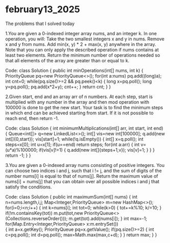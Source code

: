 # february13_2025
The problems that I solved today

1.You are given a 0-indexed integer array nums, and an integer k. In one operation, you will: Take the two smallest integers x and y in nums. Remove x and y from nums. Add min(x, y) * 2 + max(x, y) anywhere in the array.
Note that you can only apply the described operation if nums contains at least two elements. Return the minimum number of operations needed so that all elements of the array are greater than or equal to k.

Code:
class Solution {
    public int minOperations(int[] nums, int k) {
        PriorityQueue<Long> pq=new PriorityQueue<>();
        for(int a:nums)
            pq.add((long)a);
        int cnt=0;
        while(pq.size()>=2 && pq.peek()<k)
        {
            long x=pq.poll();
            long y=pq.poll();
            pq.add(x*2+y);
            cnt++;
        }
        return cnt;
    }
}

2.Given start, end and an array arr of n numbers. At each step, start is multiplied with any number in the array and then mod operation with 100000 is done to get the new start. Your task is to find the minimum steps in which end can be achieved starting from start. If it is not possible to reach end, then return -1.

Code:
class Solution {
    int minimumMultiplications(int[] arr, int start, int end) {
        Queue<int[]> q=new LinkedList<>();
        int[] vis=new int[100000];
        q.add(new int[]{0,start});
        vis[start]=1;
        while(!q.isEmpty())
        {
            int[] x=q.poll();
            int steps=x[0];
            int u=x[1];
            if(u==end)
                return steps;
            for(int a:arr)
            {
                int v=(u*a)%100000;
                if(vis[v]!=1)
                {
                    q.add(new int[]{steps+1,v});
                    vis[v]=1;
                }
            }
        }
        return -1;
    }
}

3.You are given a 0-indexed array nums consisting of positive integers. You can choose two indices i and j, such that i != j, and the sum of digits of the number nums[i] is equal to that of nums[j]. Return the maximum value of nums[i] + nums[j] that you can obtain over all possible indices i and j that satisfy the conditions.

Code:
class Solution {
    public int maximumSum(int[] nums) {
        int n=nums.length,i,j;
        Map<Integer,PriorityQueue<Integer>> m=new HashMap<>();
        for(i=0;i<n;i++)
        {
            int k=nums[i];
            int tot=0;
            while(k>0)
            {
                tot+=k%10;
                k/=10;
            }
            if(!m.containsKey(tot))
                m.put(tot,new PriorityQueue<>(Collections.reverseOrder()));
            m.get(tot).add(nums[i]);
        }
        int max=-1;
        for(Map.Entry<Integer,PriorityQueue<Integer>> x:m.entrySet())    
        {
            int a=x.getKey();
            PriorityQueue<Integer> pq=x.getValue();
            if(pq.size()>=2)
            {
                int c=pq.poll();
                int d=pq.poll();
                max=Math.max(max,c+d);
            }
        }
        return max;
    }
}
